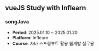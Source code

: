 ## vueJS Study with Inflearn

### songJava
- **Period**: 2025.01.10 ~ 2025.01.20
- **Platform**: Inflearn
- **Course**: 자바 스프링부트 활용 웹개발 실무용
